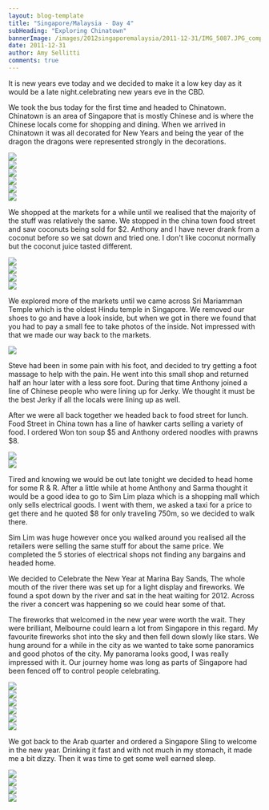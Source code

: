 ```yaml
---
layout: blog-template
title: "Singapore/Malaysia - Day 4"
subHeading: "Exploring Chinatown"
bannerImage: /images/2012singaporemalaysia/2011-12-31/IMG_5087.JPG_compressed.JPEG
date: 2011-12-31
author: Amy Sellitti
comments: true
---
```


It is new years eve today and we decided to make it a low key day as it would be a late night.celebrating new years eve in the CBD.

We took the bus today for the first time and headed to Chinatown. Chinatown is an area of Singapore that is mostly Chinese and is where the Chinese locals come for shopping and dining. When we arrived in Chinatown it was all decorated for New Years and being the year of the dragon the dragons were represented strongly in the decorations.

<div class="center-image"><img src="/images/2012singaporemalaysia/2011-12-31/20111231132857-1.jpg_compressed.JPEG" /></div>
<div class="center-image"><img src="/images/2012singaporemalaysia/2011-12-31/IMG_5087.JPG_compressed.JPEG" /></div>
<div class="center-image"><img src="/images/2012singaporemalaysia/2011-12-31/IMG_6377.JPG_compressed.JPEG" /></div>
<div class="center-image"><img src="/images/2012singaporemalaysia/2011-12-31/IMG_9158.JPG_compressed.JPEG" /></div>
<div class="center-image"><img src="/images/2012singaporemalaysia/2011-12-31/IMG_9159.JPG_compressed.JPEG" /></div>
<div class="center-image"><img src="/images/2012singaporemalaysia/2011-12-31/IMG_5099.JPG_compressed.JPEG" /></div>

We shopped at the markets for a while until we realised that the majority of the stuff was relatively the same. We stopped in the china town food street and saw coconuts being sold for $2. Anthony and I have never drank from a coconut before so we sat down and tried one. I don't like coconut normally but the coconut juice tasted different.

<div class="center-image"><img src="/images/2012singaporemalaysia/2011-12-31/IMG_6381.JPG_compressed.JPEG" /></div>
<div class="center-image"><img src="/images/2012singaporemalaysia/2011-12-31/IMG_6382.JPG_compressed.JPEG" /></div>
<div class="center-image"><img src="/images/2012singaporemalaysia/2011-12-31/IMG_6384.JPG_compressed.JPEG" /></div>
<div class="center-image"><img src="/images/2012singaporemalaysia/2011-12-31/20111231164302-1.jpg_compressed.JPEG" /></div>

We explored more of the markets until we came across Sri Mariamman Temple which is the oldest Hindu temple in Singapore. We removed our shoes to go and have a look inside, but when we got in there we found that you had to pay a small fee to take photos of the inside. Not impressed with that we made our way back to the markets.

<div class="center-image"><img src="/images/2012singaporemalaysia/2011-12-31/IMG_6387.JPG_compressed.JPEG" /></div>


Steve had been in some pain with his foot, and decided to try getting a foot massage to help with the pain. He went into this small shop and returned half an hour later with a less sore foot. During that time Anthony joined a line of Chinese people who were lining up for Jerky. We thought it must be the best Jerky if all the locals were lining up as well.

After we were all back together we headed back to food street for lunch. Food Street in China town has a line of hawker carts selling a variety of food. I ordered Won ton soup $5 and Anthony ordered noodles with prawns $8.

<div class="center-image"><img src="/images/2012singaporemalaysia/2011-12-31/IMG_6394.JPG_compressed.JPEG" /></div>
<div class="center-image"><img src="/images/2012singaporemalaysia/2011-12-31/IMG_6395.JPG_compressed.JPEG" /></div>

Tired and knowing we would be out late tonight we decided to head home for some R & R. After a little while at home Anthony and Sarma thought it would be a good idea to go to Sim Lim plaza which is a shopping mall which only sells electrical goods. I went with them, we asked a taxi for a price to get there and he quoted $8 for only traveling 750m, so we decided to walk there.

Sim Lim was huge however once you walked around you realised all the retailers were selling the same stuff for about the same price. We completed the 5 stories of electrical shops not finding any bargains and headed home.

We decided to Celebrate the New Year at Marina Bay Sands, The whole mouth of the river there was set up for a light display and fireworks. We found a spot down by the river and sat in the heat waiting for 2012. Across the river a concert was happening so we could hear some of that.

The fireworks that welcomed in the new year were worth the wait. They were brilliant, Melbourne could learn a lot from Singapore in this regard. My favourite fireworks shot into the sky and then fell down slowly like stars. We hung around for a while in the city as we wanted to take some panoramics and good photos of the city. My panorama looks good, I was really impressed with it.  Our journey home was long as parts of Singapore had been fenced off to control people celebrating.
<div class="center-image"><img src="/images/2012singaporemalaysia/2011-12-31/20120101015705.jpg_compressed.JPEG" /></div>
<div class="center-image"><img src="/images/2012singaporemalaysia/2011-12-31/IMG_5158.JPG_compressed.JPEG" /></div>
<div class="center-image"><img src="/images/2012singaporemalaysia/2011-12-31/20120101012114.jpg_compressed.JPEG" /></div>
<div class="center-image"><img src="/images/2012singaporemalaysia/2011-12-31/IMG_6418.JPG_compressed.JPEG" /></div>
<div class="center-image"><img src="/images/2012singaporemalaysia/2011-12-31/IMG_6423.JPG_compressed.JPEG" /></div>
<div class="center-image"><img src="/images/2012singaporemalaysia/2011-12-31/IMG_9216.JPG_compressed.JPEG" /></div>


We got back to the Arab quarter and ordered a Singapore Sling to welcome in the new year. Drinking it fast and with not much in my stomach, it made me a bit dizzy. Then it was time to get some well earned sleep.

<div class="center-image"><img src="/images/2012singaporemalaysia/2011-12-31/20120101032655.jpg_compressed.JPEG" /></div>
<div class="center-image"><img src="/images/2012singaporemalaysia/2011-12-31/20120101033249(2).JPG_compressed.JPEG" /></div>
<div class="center-image"><img src="/images/2012singaporemalaysia/2011-12-31/20120101033458.jpg_compressed.JPEG" /></div>
<div class="center-image"><img src="/images/2012singaporemalaysia/2011-12-31/IMG_6612.JPG_compressed.JPEG" /></div>
